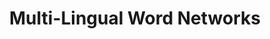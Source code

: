 ---
types: "word"

title: "Multi-Lingual Word Networks"

categories: ['']

tags: ['Multi', 'Lingual', 'Word', 'Networks']

arabic: 'شبكات كلمات متعددة اللغات'

arexps: []

enwords: ['Multi-Lingual Word Networks']

enexps: []

arlexicons: 'ش'

enlexicons: 'M'

authors: ['Ruqayya Roshdy']

translators: ['']

citations: 'تطبيقات الذكاء الاصطناعي في خدمة اللغة العربية'

sources: 'مركز الملك عبدالله بن عبدالعزيز الدولي لخدمة اللغة العربية'

word: "true"

slug: ""
---